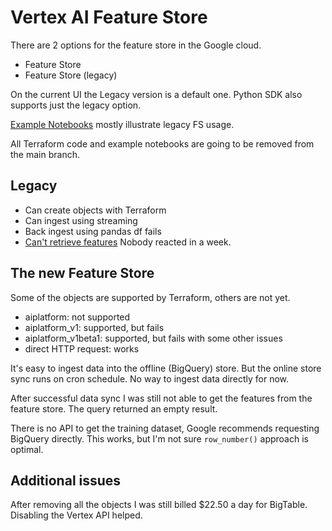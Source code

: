 # Vertex AI Feature Store

There are 2 options for the feature store in the Google cloud.

* Feature Store
* Feature Store (legacy)

On the current UI the Legacy version is a default one. Python SDK also supports just the legacy option.

[Example Notebooks](https://github.com/GoogleCloudPlatform/vertex-ai-samples/blob/main/notebooks/official/feature_store/feature_store_streaming_ingestion_sdk.ipynb) mostly illustrate legacy FS usage.

All Terraform code and example notebooks are going to be removed from the main branch.

## Legacy

* Can create objects with Terraform
* Can ingest using streaming
* Back ingest using pandas df fails
* [Can't retrieve features](https://github.com/googleapis/python-aiplatform/issues/3247)
Nobody reacted in a week.

## The new Feature Store

Some of the objects are supported by Terraform, others are not yet.

* aiplatform: not supported
* aiplatform_v1: supported, but fails
* aiplatform_v1beta1: supported, but fails with some other issues
* direct HTTP request: works

It's easy to ingest data into the offline (BigQuery) store. But the online store
sync runs on cron schedule. No way to ingest data directly for now.

After successful data sync I was still not able to get the features from the
feature store. The query returned an empty result.

There is no API to get the training dataset, Google recommends requesting
BigQuery directly. This works, but I'm not sure `row_number()` approach is
optimal.

## Additional issues

After removing all the objects I was still billed $22.50 a day for BigTable.
Disabling the Vertex API helped.
